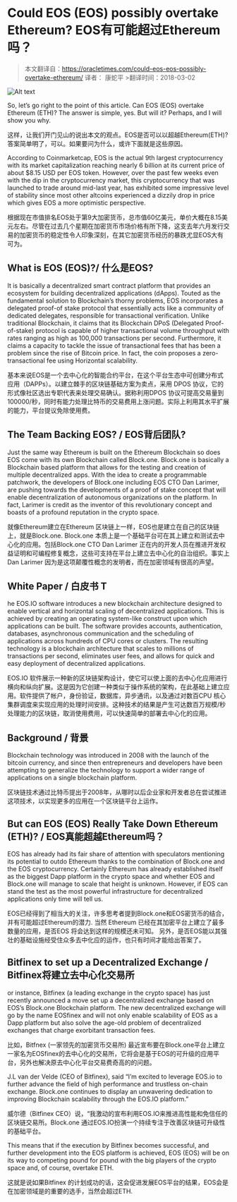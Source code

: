 # Could EOS (EOS) possibly overtake Ethereum? EOS有可能超过Ethereum吗？ 

>本文翻译自：https://oracletimes.com/could-eos-eos-possibly-overtake-ethereum/ 
>译者： 康蛇平 >翻译时间：2018-03-02 

![Alt text](./1520844403970.png) 

So, let’s go right to the point of this article. Can EOS (EOS) overtake Ethereum (ETH)? The answer is simple, yes. But will it? Perhaps, and I will show you why. 

这样，让我们开门见山的说出本文的观点。EOS是否可以以超越Ethereum(ETH)? 答案简单明了，可以。如果要问为什么，或许下面就是这些原因。 

According to Coinmarketcap, EOS is the actual 9th largest cryptocurrency with its market capitalization reaching nearly 6 billion at its current price of about $8.15 USD per EOS token. However, over the past few weeks even with the dip in the cryptocurrency market, this cryptocurrency that was launched to trade around mid-last year, has exhibited some impressive level of stability since most other altcoins experienced a dizzily drop in price which gives EOS a more optimistic perspective. 

根据现在市值排名EOS处于第9大加密货币，总市值60亿美元，单价大概在8.15美元左右。尽管在过去几个星期在加密货币市场价格有所下降，这支去年六月发行交易的加密货币的稳定性令人印象深刻，在其它加密货币经历的暴跌尤显EOS大有可为。

## What is EOS (EOS)?/ 什么是EOS? 

It is basically a decentralized smart contract platform that provides an ecosystem for building decentralized applications (dApps). Touted as the fundamental solution to Blockchain’s thorny problems, EOS incorporates a delegated proof-of stake protocol that essentially acts like a community of dedicated delegates, responsible for transactional verification. Unlike traditional Blockchain, it claims that its Blockchain DPoS (Delegated Proof-of-stake) protocol is capable of higher transactional volume throughput with rates ranging as high as 100,000 transactions per second. Furthermore, it claims a capacity to tackle the issue of transactional fees that has been a problem since the rise of Bitcoin price. In fact, the coin proposes a zero-transactional fee using Horizontal scalability. 

基本来说EOS是一个去中心化的智能合约平台，在这个平台生态中可创建分布式应用（DAPPs）。以建立棘手的区块链基础方案为卖点，采用 DPOS 协议，它的形式像社区选出专职代表来处理交易确认。据称利用DPOS 协议可提高交易量到100000/秒，同时有能力处理比特币的交易费用上涨问题。实际上利用其水平扩展的能力，平台提议免除使用费。 

## The Team Backing EOS? / EOS背后团队? 

Just the same way Ethereum is built on the Ethereum Blockchain so does EOS come with its own Blockchain called Block.one. Block.one is basically a Blockchain based platform that allows for the testing and creation of multiple decentralized apps. With the idea to create a programmable patchwork, the developers of Block.one including EOS CTO Dan Larimer, are pushing towards the developments of a proof of stake concept that will enable decentralization of autonomous organizations on the platform. In fact, Larimer is credit as the inventor of this revolutionary concept and boasts of a profound reputation in the crypto space. 

就像Ethereum建立在Ethereum 区块链上一样，EOS也是建立在自己的区块链上，就是Block.one. Block.one 本质上是一个基础平台可在其上建立和测试去中心化的应用。包括Block.one CTO Dan Larimer 正在内的开发人员在推进开发权益证明和可编程修复概念，这些可支持在平台上建立去中心化的自治组织。事实上Dan Larimer 因为是这项颠覆性概念的发明者，而在加密领域有很高的声望。 

## White Paper / 白皮书 T

he EOS.IO software introduces a new blockchain architecture designed to enable vertical and horizontal scaling of decentralized applications. This is achieved by creating an operating system-like construct upon which applications can be built. The software provides accounts, authentication, databases, asynchronous communication and the scheduling of applications across hundreds of CPU cores or clusters. The resulting technology is a blockchain architecture that scales to millions of transactions per second, eliminates user fees, and allows for quick and easy deployment of decentralized applications.

EOS.IO 软件展示一种新的区块链架构设计，使它可以使上面的去中心化应用进行横向和纵向扩展。这是因为它创建一种类似于操作系统的架构，在此基础上建立应用。软件提供了帐户，身份验证，数据库，异步通讯，以及通过对数百CPU 核心集群调度来实现应用的处理时间安排。这种技术的结果是产生可达数百万规模/秒处理能力的区块链，取消使用费用，可以快速简单的部署去中心化的应用。 

## Background / 背景 

Blockchain technology was introduced in 2008 with the launch of the bitcoin currency, and since then entrepreneurs and developers have been attempting to generalize the technology to support a wider range of applications on a single blockchain platform. 

区块链技术通过比特币提出于2008年，从哪时以后企业家和开发者总在尝试推进这项技术，以实现更多的应用在一个区块链平台上运作。 

## But can EOS (EOS) Really Take Down Ethereum (ETH)? / EOS真能超越Ethereum吗？ 

EOS has already had its fair share of attention with speculators mentioning its potential to outdo Ethereum thanks to the combination of Block.one and the EOS cryptocurrency. Certainly Ethereum has already established itself as the biggest Dapp platform in the crypto space and whether EOS and Block.one will manage to scale that height is unknown. However, if EOS can stand the test as the most powerful infrastructure for decentralized applications only time will tell us. 

EOS已经得到了相当大的关注，许多思考者提到Block.one和EOS密货币的结合，并有可能超过Ethereum的潜力. 当然 Ethereum 已经在其加密平台上建立了最多数量的应用，是否EOS 将会达到这样的规模还未可知。 另外，是否EOS能以其强壮的基础设施经受住众多去中化应的运作，也只有时间才能给出答案了。 

## Bitfinex to set up a Decentralized Exchange / Bitfinex将建立去中心化交易所

or instance, Bitfinex (a leading exchange in the crypto space) has just recently announced a move set up a decentralized exchange based on EOS’s Block.one Blockchain platform. The new decentralized exchange will go by the name EOSfinex and will not only enable scalability of EOS as a Dapp platform but also solve the age-old problem of decentralized exchanges that charge exorbitant transaction fees. 

比如，Bitfnex (一家领先的加密货币交易所) 最近宣布要在Block.one平台上建立一家名为EOSfinex的去中心化的交易所，它将会是基于EOS的可升级的应用平台，另外也解决原去中心化平台交易费奇高的的问题。 

J.L van der Velde (CEO of Bitfinex), said “I’m excited to leverage EOS.io to further advance the field of high performance and trustless on-chain exchange. Block.one continues to display an unwavering dedication to improving Blockchain scalability through the EOS.IO platform.” 

威尔德（Bitfinex CEO）说，“我激动的宣布利用EOS.IO来推进高性能和免信任的区块链交易所。Block.one 通过EOS.IO扮演一个持续专注于改善区块链可升级性的基础平台。 

This means that if the execution by Bitfinex becomes successful, and further development into the EOS platform is achieved, EOS (EOS) will be on its way to competing pound for pound with the big players of the crypto space and, of course, overtake ETH. 

这就是说如果Bitfinex 的计划成功的话，这会促进发展EOS平台的结果，EOS会是在加密领域是的重要的选手，当然会超过ETH.

 
